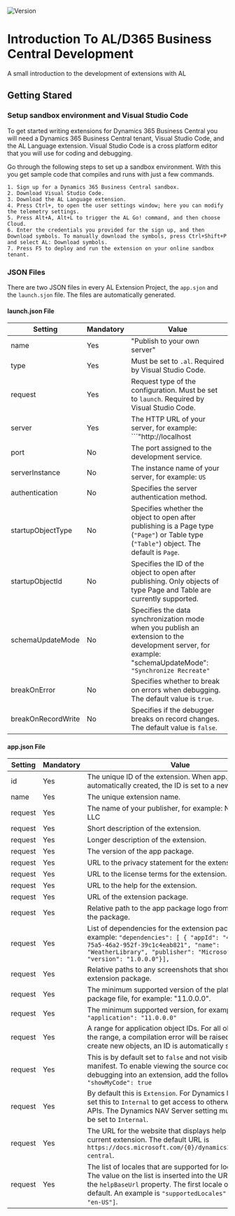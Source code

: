 ![Version](https://img.shields.io/badge/Version-Oct2018-blue.svg)
# Introduction To AL/D365 Business Central Development
A small introduction to the development of extensions with AL

## Getting Stared

### Setup sandbox environment and Visual Studio Code
To get started writing extensions for Dynamics 365 Business Central you will need a Dynamics 365 Business Central tenant, Visual Studio Code, and the AL Language extension. Visual Studio Code is a cross platform editor that you will use for coding and debugging.

Go through the following steps to set up a sandbox environment. With this you get sample code that compiles and runs with just a few commands.
```
1. Sign up for a Dynamics 365 Business Central sandbox.
2. Download Visual Studio Code.
3. Download the AL Language extension.
4. Press Ctrl+, to open the user settings window; here you can modify the telemetry settings.
5. Press Alt+A, Alt+L to trigger the AL Go! command, and then choose Cloud.
6. Enter the credentials you provided for the sign up, and then Download symbols. To manually download the symbols, press Ctrl+Shift+P and select AL: Download symbols.
7. Press F5 to deploy and run the extension on your online sandbox tenant.
```

### JSON Files
There are two JSON files in every AL Extension Project, the ```app.sjon``` and the ```launch.sjon``` file. The files are automatically generated.

#### launch.json File
| Setting       | Mandatory | Value |
| ------------- | --------- | ----- |
| name          | Yes       |"Publish to your own server"|
| type          | Yes       |Must be set to ```.al```. Required by Visual Studio Code.|
| request       | Yes       |Request type of the configuration. Must be set to ```launch```. Required by Visual Studio Code.|
| server        | Yes       |The HTTP URL of your server, for example: ```"http://localhost|serverInstance"```|
| port          | No        |The port assigned to the development service.|
| serverInstance| No        |The instance name of your server, for example: ```US```|
| authentication| No        |Specifies the server authentication method.|
| startupObjectType| No     |Specifies whether the object to open after publishing is a Page type (```"Page"```) or Table type (```"Table"```) object. The default is ```Page```.|
| startupObjectId| No|Specifies the ID of the object to open after publishing. Only objects of type Page and Table are currently supported.|
| schemaUpdateMode| No      |Specifies the data synchronization mode when you publish an extension to the development server, for example: "schemaUpdateMode": ```"Synchronize Recreate"```|
| breakOnError  | No|Specifies whether to break on errors when debugging. The default value is ```true```.|
| breakOnRecordWrite| No|Specifies if the debugger breaks on record changes. The default value is ```false```.|

#### app.json File
| Setting       | Mandatory | Value |
| ------------- | --------- | ----- |
| id            | Yes       |The unique ID of the extension. When app.json file is automatically created, the ID is set to a new GUID value.|
| name          | Yes       |The unique extension name.|
| request       | Yes       |The name of your publisher, for example: NAV Partner, LLC|
| request       | Yes       |Short description of the extension.|
| request       | Yes       |Longer description of the extension.|
| request       | Yes       |The version of the app package.|
| request       | Yes       |URL to the privacy statement for the extension.|
| request       | Yes       |URL to the license terms for the extension.|
| request       | Yes       |URL to the help for the extension.|
| request       | Yes       |URL of the extension package.|
| request       | Yes       |Relative path to the app package logo from the root of the package.|
| request       | Yes       |List of dependencies for the extension package. For example: ```"dependencies": [ { "appId": "4805fd15-75a5-46a2-952f-39c1c4eab821", "name": "WeatherLibrary", "publisher": "Microsoft", "version": "1.0.0.0"}],```|
| request       | Yes       |Relative paths to any screenshots that should be in the extension package.|
| request       | Yes       |The minimum supported version of the platform symbol package file, for example: "11.0.0.0". |
| request       | Yes       |The minimum supported version, for example: ```"application": "11.0.0.0"```|
| request       | Yes       |	A range for application object IDs. For all objects outside the range, a compilation error will be raised. When you create new objects, an ID is automatically suggested.|
| request       | Yes       |This is by default set to ```false``` and not visible in the manifest. To enable viewing the source code when debugging into an extension, add the following setting: ```"showMyCode": true```|
| request       | Yes       |	By default this is ```Extension```. For Dynamics NAV, you can set this to ```Internal``` to get access to otherwise restricted APIs. The Dynamics NAV Server setting must then also be set to ```Internal```.|
| request       | Yes       |The URL for the website that displays help for the current extension. The default URL is ```https://docs.microsoft.com/{0}/dynamics365/business-central```.|
| request       | Yes       |The list of locales that are supported for looking up help. The value on the list is inserted into the URL defined in the ```helpBaseUrl``` property. The first locale on the list is default. An example is ```"supportedLocales": ["da-DK", "en-US"]```.|

